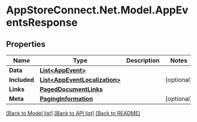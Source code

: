 # AppStoreConnect.Net.Model.AppEventsResponse

## Properties

Name | Type | Description | Notes
------------ | ------------- | ------------- | -------------
**Data** | [**List&lt;AppEvent&gt;**](AppEvent.md) |  | 
**Included** | [**List&lt;AppEventLocalization&gt;**](AppEventLocalization.md) |  | [optional] 
**Links** | [**PagedDocumentLinks**](PagedDocumentLinks.md) |  | 
**Meta** | [**PagingInformation**](PagingInformation.md) |  | [optional] 

[[Back to Model list]](../README.md#documentation-for-models) [[Back to API list]](../README.md#documentation-for-api-endpoints) [[Back to README]](../README.md)

